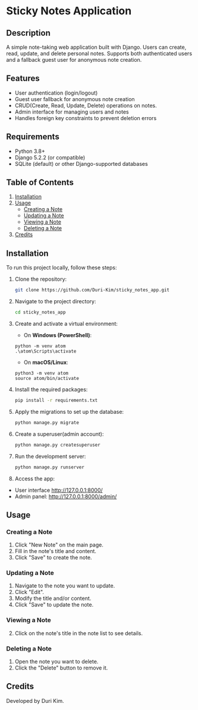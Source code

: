 # Sticky Notes Application

## Description
A simple note-taking web application built with Django. Users can create, read, update, and delete personal notes. Supports both authenticated users and a fallback guest user for anonymous note creation.

## Features
* User authentication (login/logout)
* Guest user fallback for anonymous note creation
* CRUD(Create, Read, Update, Delete) operations on notes.
* Admin interface for managing users and notes
* Handles foreign key constraints to prevent deletion errors

## Requirements
* Python 3.8+
* Django 5.2.2 (or compatible)
* SQLite (default) or other Django-supported databases

## Table of Contents
1. [Installation](#installation)
2. [Usage](#usage)
    - [Creating a Note](#creating-a-note)
    - [Updating a Note](#updating-a-note)
    - [Viewing a Note](#viewing-a-note)
    - [Deleting a Note](#deleting-a-note)
3. [Credits](#credits)

## Installation
To run this project locally, follow these steps:

1. Clone the repository:
    ```sh
    git clone https://github.com/Duri-Kim/sticky_notes_app.git
    ```
2. Navigate to the project directory:
    ```sh
    cd sticky_notes_app
    ```
3. Create and activate a virtual environment:
    - On **Windows (PowerShell)**:
    ```
    python -m venv atom
    .\atom\Scripts\activate
    ```

    - On **macOS/Linux**:
    ```
    python3 -m venv atom
    source atom/bin/activate
    ```
     
4. Install the required packages:
    ```sh
    pip install -r requirements.txt
    ```
    
5. Apply the migrations to set up the database:
    ```sh
    python manage.py migrate
    ```

5. Create a superuser(admin account):
    ```sh
    python manage.py createsuperuser
    ```
    
6. Run the development server:
    ```sh
    python manage.py runserver
    ```

7. Access the app:
* User interface http://127.0.0.1:8000/
* Admin panel: http://127.0.0.1:8000/admin/

## Usage

### Creating a Note
1. Click "New Note" on the main page.
2. Fill in the note's title and content.
3. Click "Save" to create the note.

### Updating a Note
1. Navigate to the note you want to update.
2. Click "Edit".
3. Modify the title and/or content.
4. Click "Save" to update the note.

### Viewing a Note
2. Click on the note's title in the note list to see details.

### Deleting a Note
1. Open the note you want to delete.
2. Click the "Delete" button to remove it.

## Credits
Developed by Duri Kim.
